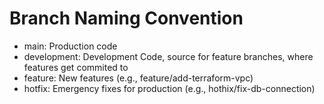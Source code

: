 # Branch Naming Convention

- main: Production code
- development: Development Code, source for feature branches, where features get commited to
- feature: New features (e.g., feature/add-terraform-vpc)
- hotfix: Emergency fixes for production (e.g., hothix/fix-db-connection)